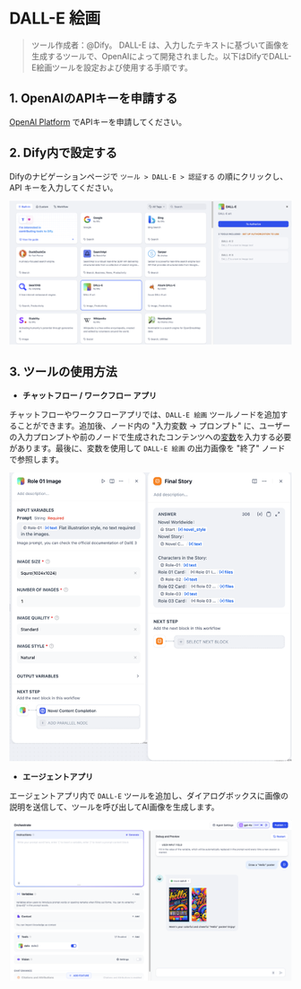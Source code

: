 # DALL-E 絵画

> ツール作成者：@Dify。
DALL-E は、入力したテキストに基づいて画像を生成するツールで、OpenAIによって開発されました。以下はDifyでDALL-E絵画ツールを設定および使用する手順です。

## 1. OpenAIのAPIキーを申請する

[OpenAI Platform](https://platform.openai.com/) でAPIキーを申請してください。

## 2. Dify内で設定する

Difyのナビゲーションページで `ツール > DALL-E > 認証する` の順にクリックし、API キーを入力してください。

![](../../../../img/tools-dalle.png)

## 3. ツールの使用方法

- **チャットフロー / ワークフロー アプリ**

チャットフローやワークフローアプリでは、`DALL-E 絵画` ツールノードを追加することができます。追加後、ノード内の "入力変数 → プロンプト" に、ユーザーの入力プロンプトや前のノードで生成されたコンテンツへの[変数](https://docs.dify.ai/v/ja-jp/guides/workflow/variables)を入力する必要があります。最後に、変数を使用して `DALL-E 絵画` の出力画像を "終了" ノードで参照します。

![](../../../../img/dalle3-node.png)

- **エージェントアプリ**

エージェントアプリ内で `DALL-E` ツールを追加し、ダイアログボックスに画像の説明を送信して、ツールを呼び出してAI画像を生成します。

![](../../../../img/agent-dalle3.png)
